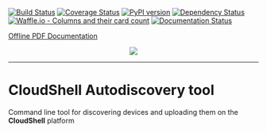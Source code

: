 [![Build Status](https://travis-ci.org/QualiSystems/cloudshell-autodiscovery.svg?branch=master)](https://travis-ci.org/QualiSystems/cloudshell-autodiscovery)
[![Coverage Status](https://coveralls.io/repos/github/QualiSystems/cloudshell-autodiscovery-tool/badge.svg?branch=master)](https://coveralls.io/github/QualiSystems/cloudshell-autodiscovery-tool?branch=master)
[![PyPI version](https://badge.fury.io/py/cloudshell-autodiscovery-tool.svg)](https://badge.fury.io/py/cloudshell-autodiscovery-tool)
[![Dependency Status](https://dependencyci.com/github/QualiSystems/cloudshell-autodiscovery/badge)](https://tidelift.com/subscriber/github/QualiSystems/repositories/cloudshell-autodiscovery)
[![Waffle.io - Columns and their card count](https://badge.waffle.io/QualiSystems/cloudshell-autodiscovery.svg?columns=all)](https://waffle.io/QualiSystems/cloudshell-autodiscovery)
[![Documentation Status](https://readthedocs.org/projects/autodiscovery-tool/badge/?version=latest)](https://autodiscovery-tool.readthedocs.io/en/latest/?badge=latest)

<a href="docs/_build/pdf/cloudshell-autodiscovery.pdf">Offline PDF Documentation</a>
<p align="center">
<img src="https://github.com/QualiSystems/devguide_source/raw/master/logo.png"></img>
</p>

---

# CloudShell Autodiscovery tool
Command line tool for discovering devices and uploading them on the **CloudShell** platform

